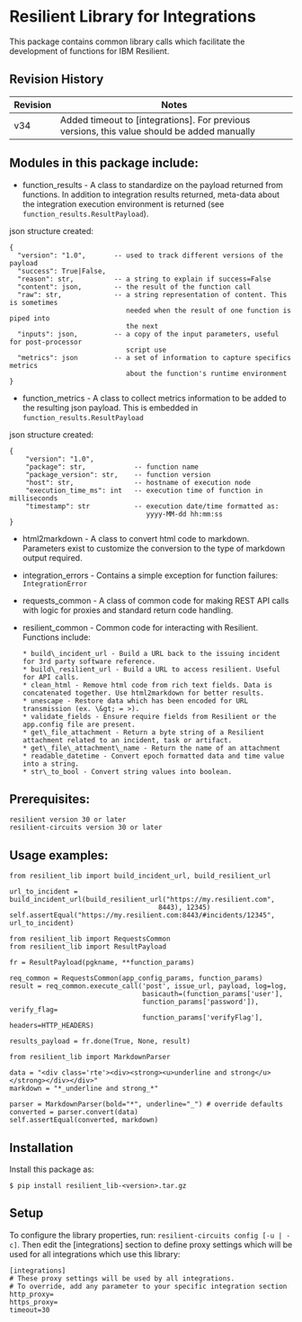 # Resilient Library for Integrations

This package contains common library calls which facilitate the development of functions for IBM Resilient.

## Revision History

|Revision | Notes    |
|---------|----------|
| v34     | Added timeout to [integrations]. For previous versions, this value should be added manually |

## Modules in this package include:

* function_results - A class to standardize on the payload returned from functions. In addition to integration results returned, meta-data about the integration execution environment is returned (see `function_results.ResultPayload`).

json structure created:

```
{ 
  "version": "1.0",       -- used to track different versions of the payload
  "success": True|False,
  "reason": str,          -- a string to explain if success=False
  "content": json,        -- the result of the function call
  "raw": str,             -- a string representation of content. This is sometimes
                             needed when the result of one function is piped into 
                             the next
  "inputs": json,         -- a copy of the input parameters, useful for post-processor 
                             script use
  "metrics": json         -- a set of information to capture specifics metrics 
                             about the function's runtime environment
}
```
* function\_metrics - A class to collect metrics information to be added to the resulting json payload. This is embedded in `function_results.ResultPayload`

json structure created:

```
{
    "version": "1.0",
    "package": str,            -- function name
    "package_version": str,    -- function version
    "host": str,               -- hostname of execution node
    "execution_time_ms": int   -- execution time of function in milliseconds
    "timestamp": str           -- execution date/time formatted as: 
                                  yyyy-MM-dd hh:mm:ss
}
```
* html2markdown - A class to convert html code to markdown. Parameters exist to customize the conversion to the type of markdown output required.
* integration_errors - Contains a simple exception for function failures: `IntegrationError`
* requests_common - A class of common code for making REST API calls with logic for proxies and standard return code handling.
* resilient_common - Common code for interacting with Resilient. Functions include:
      
      * build\_incident_url - Build a URL back to the issuing incident for 3rd party software reference.
      * build\_resilient_url - Build a URL to access resilient. Useful for API calls.
      * clean_html - Remove html code from rich text fields. Data is concatenated together. Use html2markdown for better results.
      * unescape - Restore data which has been encoded for URL transmission (ex. \&gt; = >).
      * validate_fields - Ensure require fields from Resilient or the app.config file are present.
      * get\_file_attachment - Return a byte string of a Resilient attachment related to an incident, task or artifact.
      * get\_file\_attachment\_name - Return the name of an attachment
      * readable_datetime - Convert epoch formatted data and time value into a string.
      * str\_to_bool - Convert string values into boolean.

## Prerequisites:

```
resilient version 30 or later
resilient-circuits version 30 or later
```

## Usage examples:

```
from resilient_lib import build_incident_url, build_resilient_url

url_to_incident = build_incident_url(build_resilient_url("https://my.resilient.com", 
                                     8443), 12345)
self.assertEqual("https://my.resilient.com:8443/#incidents/12345", url_to_incident)
```

```
from resilient_lib import RequestsCommon
from resilient_lib import ResultPayload

fr = ResultPayload(pgkname, **function_params)

req_common = RequestsCommon(app_config_params, function_params)
result = req_common.execute_call('post', issue_url, payload, log=log,
                                 basicauth=(function_params['user'], 
                                 function_params['password']), verify_flag= 
                                 function_params['verifyFlag'], headers=HTTP_HEADERS)

results_payload = fr.done(True, None, result)

```

```
from resilient_lib import MarkdownParser

data = "<div class='rte'><div><strong><u>underline and strong</u></strong></div></div>"
markdown = "*_underline and strong_*"

parser = MarkdownParser(bold="*", underline="_") # override defaults
converted = parser.convert(data)
self.assertEqual(converted, markdown)
```

## Installation

Install this package as:
   
```
$ pip install resilient_lib-<version>.tar.gz
```

## Setup

To configure the library properties, run: `resilient-circuits config [-u | -c]`. 
Then edit the [integrations] section to define proxy settings which will be used for all integrations which use this library:

```
[integrations]
# These proxy settings will be used by all integrations. 
# To override, add any parameter to your specific integration section
http_proxy=
https_proxy=
timeout=30
```
